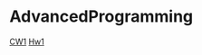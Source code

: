 # AdvancedProgramming

<a href="https://busenurkaraca.github.io/AdvancedProgramming/ArrayDemoNewFile.html" rel="nofollow">CW1</a>
<a href="https://busenurkaraca.github.io/AdvancedProgramming/CourseData.html" rel="nofollow">Hw1</a>

